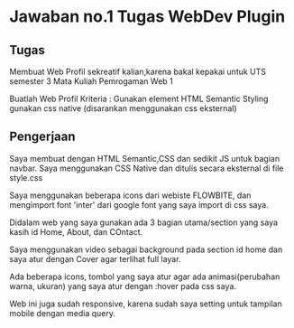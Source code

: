 # Jawaban no.1 Tugas WebDev Plugin

## Tugas
Membuat Web Profil sekreatif kalian,karena bakal kepakai untuk UTS semester 3 Mata Kuliah Pemrogaman Web 1

Buatlah Web Profil
Kriteria : Gunakan element HTML Semantic
Styling gunakan css native (disarankan menggunakan css eksternal)

## Pengerjaan
Saya membuat dengan HTML Semantic,CSS dan sedikit JS untuk bagian navbar. Saya menggunakan CSS Native dan ditulis secara eksternal di file style.css

Saya menggunakan beberapa icons dari webiste FLOWBITE, dan mengimport font 'inter' dari google font yang saya import di css saya.

Didalam web yang saya gunakan ada 3 bagian utama/section yang saya kasih id Home, About, dan COntact.

Saya menggunakan video sebagai background pada section id home dan saya atur dengan Cover agar terlihat full layar.

Ada beberapa icons, tombol yang saya atur agar ada animasi(perubahan warna, ukuran) yang saya atur dengan :hover pada css saya.

Web ini juga sudah responsive, karena sudah saya setting untuk tampilan mobile dengan media query.

